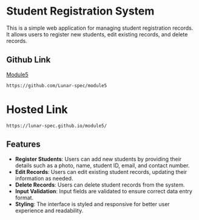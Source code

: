 # Student Registration System

This is a simple web application for managing student registration records. It allows users to register new students, edit existing records, and delete records.

## Github Link

[Module5](https://github.com/Lunar-spec/module5)

```
https://github.com/Lunar-spec/module5
```

# Hosted Link

```
https://lunar-spec.github.io/module5/
```

## Features

- **Register Students**: Users can add new students by providing their details such as a photo, name, student ID, email, and contact number.
- **Edit Records**: Users can edit existing student records, updating their information as needed.
- **Delete Records**: Users can delete student records from the system.
- **Input Validation**: Input fields are validated to ensure correct data entry format.
- **Styling**: The interface is styled and responsive for better user experience and readability.
